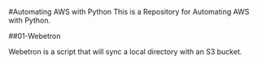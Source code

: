 #Automating AWS with Python
This is a Repository for Automating AWS with Python.

##01-Webetron

Webetron is a script that will sync a local directory with an S3 bucket.
